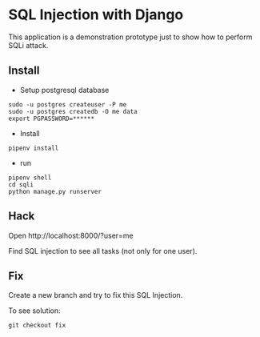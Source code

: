 # SQL Injection with Django

This application is a demonstration prototype just to show how to perform SQLi attack.

## Install

- Setup postgresql database

```
sudo -u postgres createuser -P me
sudo -u postgres createdb -O me data
export PGPASSWORD=******
```

- Install

```
pipenv install
```

- run

```
pipenv shell
cd sqli
python manage.py runserver
```

## Hack

Open http://localhost:8000/?user=me

Find SQL injection to see all tasks (not only for one user).


## Fix

Create a new branch and try to fix this SQL Injection.

To see solution:

```
git checkout fix
```
